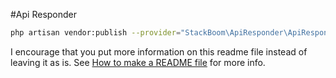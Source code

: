 #Api Responder




```bash
php artisan vendor:publish --provider="StackBoom\ApiResponder\ApiResponderServiceProvider"
```

I encourage that you put more information on this readme file instead of leaving it as is. See [How to make a README file](http://www.darwinbiler.com/designing-and-making-the-readme-file-for-your-github-repository/) for more info.
